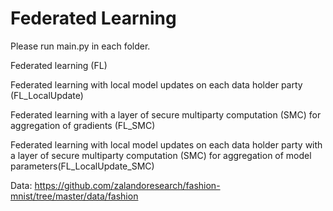 # Federated Learning

Please run main.py in each folder.

Federated learning (FL)

Federated learning with local model updates on each data holder party (FL_LocalUpdate)

Federated learning with a layer of secure multiparty computation (SMC) for aggregation of gradients (FL_SMC)

Federated learning with local model updates on each data holder party with a layer of secure multiparty computation (SMC) for aggregation of model parameters(FL_LocalUpdate_SMC)

Data: https://github.com/zalandoresearch/fashion-mnist/tree/master/data/fashion
